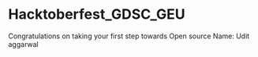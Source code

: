 # Hacktoberfest_GDSC_GEU
Congratulations on taking your first step towards Open source
Name: Udit aggarwal
